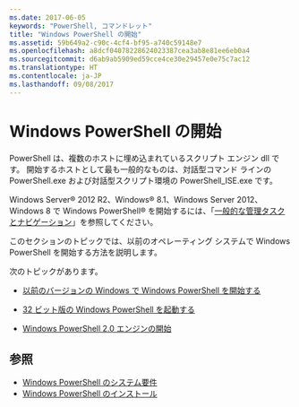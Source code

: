 ```yaml
---
ms.date: 2017-06-05
keywords: "PowerShell, コマンドレット"
title: "Windows PowerShell の開始"
ms.assetid: 59b649a2-c90c-4cf4-bf95-a740c59148e7
ms.openlocfilehash: a8dcf04078228624023387cea3ab8e81ee6eb0a4
ms.sourcegitcommit: d6ab9ab5909ed59cce4ce30e29457e0e75c7ac12
ms.translationtype: HT
ms.contentlocale: ja-JP
ms.lasthandoff: 09/08/2017
---
```

# <a name="starting-windows-powershell"></a>Windows PowerShell の開始
PowerShell は、複数のホストに埋め込まれているスクリプト エンジン dll です。  開始するホストとして最も一般的なものは、対話型コマンド ラインの PowerShell.exe および対話型スクリプト環境の PowerShell_ISE.exe です。  

Windows Server® 2012 R2、Windows® 8.1、Windows Server 2012、Windows 8 で Windows PowerShell® を開始するには、「[一般的な管理タスクとナビゲーション](http://technet.microsoft.com/library/hh831491.aspx)」を参照してください。

このセクションのトピックでは、以前のオペレーティング システムで Windows PowerShell を開始する方法を説明します。

次のトピックがあります。

- [以前のバージョンの Windows で Windows PowerShell を開始する](Starting-Windows-PowerShell-on-Earlier-Versions-of-Windows.md)

- [32 ビット版の Windows PowerShell を起動する](Starting-the-32-Bit-Version-of-Windows-PowerShell.md)

- [Windows PowerShell 2.0 エンジンの開始](Starting-the-Windows-PowerShell-2.0-Engine.md)

## <a name="see-also"></a>参照
- [Windows PowerShell のシステム要件](Windows-PowerShell-System-Requirements.md)
- [Windows PowerShell のインストール](Installing-Windows-PowerShell.md)

